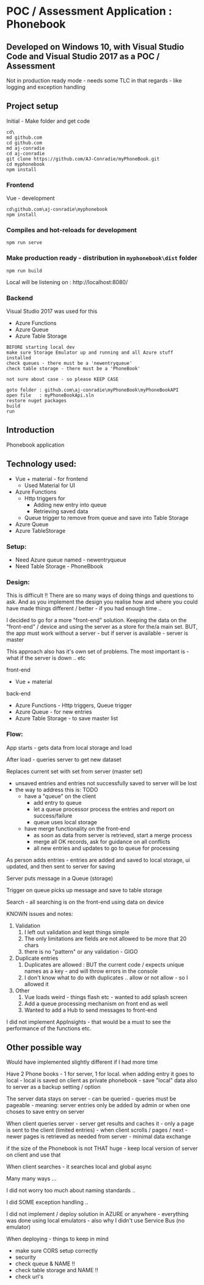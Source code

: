 # POC / Assessment Application : Phonebook
## Developed on Windows 10, with Visual Studio Code and Visual Studio 2017 as a POC / Assessment

Not in production ready mode - needs some TLC in that regards - like logging and exception handling

## Project setup

Initial - Make folder and get code

```
cd\
md github.com
cd github.com
md aj-conradie
cd aj-conradie
git clone https://github.com/AJ-Conradie/myPhoneBook.git
cd myphonebook
npm install
```

### Frontend
Vue - development 


```
cd\github.com\aj-conradie\myphonebook
npm install
```

### Compiles and hot-reloads for development
```
npm run serve
```

### Make production ready - distribution in `myphonebook\dist` folder
```
npm run build
```

Local will be listening on :  http://localhost:8080/

### Backend

Visual Studio 2017 was used for this

- Azure Functions
- Azure Queue
- Azure Table Storage

```
BEFORE starting local dev
make sure Storage Emulator up and running and all Azure stuff installed
check queues - there must be a 'newentryqueue'
check table storage - there must be a 'PhoneBook'

not sure about case - so please KEEP CASE
```

```
goto folder : github.com\aj-conradie\myPhoneBook\myPhoneBookAPI
open file   : myPhoneBookApi.sln
restore nuget packages
build
run
```
## Introduction

Phonebook application

## Technology used:

- Vue + material - for frontend 
  - Used Material for UI
- Azure Functions
  - Http triggers for 
    - Adding new entry into queue
    - Retrieving saved data
  - Queue trigger to remove from queue and save into Table Storage
- Azure Queue
- Azure TableStorage

### Setup:

- Need Azure queue named - newentryqueue
- Need Table Storage - PhoneBbook

### Design:

This is difficult !! There are so many ways of doing things and questions to ask. And as you implement the design you realise how and where you could have made things different / better - if you had enough time .. 

I decided to go for a more "front-end" solution.
Keeping the data on the "front-end" / device and using the server as a store for the/a main set. BUT, the app must work without a server - but if server is available - server is master

This approach also has it's own set of problems. The most important is - what if the server is down .. etc

front-end 
- Vue + material

back-end 
- Azure Functions - Http triggers, Queue trigger
- Azure Queue - for new entries
- Azure Table Storage - to save master list
             
### Flow:

App starts - gets data from local storage and load

After load - queries server to get new dataset

Replaces current set with set from server (master set)
- unsaved entries and entries not successfully saved to server will be lost
- the way to address this is: TODO
    - have a "queue" on the client
        - add entry to queue
        - let a queue processor process the entries and report on success/failure
        - queue uses local storage 
    - have merge functionality on the front-end
      - as soon as data from server is retrieved, start a merge process
      - merge all OK records, ask for guidance on all conflicts
      - all new entries and updates to go to queue for processing

As person adds entries - entries are added and saved to local storage, ui updated, and then sent to server for saving

Server puts message in a Queue (storage)

Trigger on queue picks up message and save to table storage

Search - all searching is on the front-end using data on device

KNOWN issues and notes:

1. Validation
   1. I left out validation and kept things simple
   2. The only limitations are fields are not allowed to be more that 20 chars
   3. there is no "pattern" or any validation - GIGO
2. Duplicate entries
   1. Duplicates are allowed : BUT the current code / expects unique names as a key - and will throw errors in the console
   2. I don't know what to do with duplicates .. allow or not allow - so I allowed it 
3. Other
   1. Vue loads weird - things flash etc - wanted to add splash screen
   2. Add a queue processing mechanism on front end as well
   3. Wanted to add a Hub to send messages to front-end
   
I did not implement AppInsights - that would be a must to see the performance of the functions etc.


## Other possible way

Would have implemented slightly different if I had more time

Have 2 Phone books - 1 for server, 1 for local. when adding entry it goes to local - local is saved on client as private phonebook - save "local" data also to server as a backup setting / option

The server data stays on server - can be queried - queries must be pageable - meaning:
server entries only be added by admin or when one choses to save entry on server

When client queries server - server get results and caches it - only a page is sent to the client (limited entries)  - when client scrolls / pages / next - newer pages is retrieved as needed from server - minimal data exchange

if the size of the Phonebook is not THAT huge - keep local version of server on client and use that

When client searches - it searches local and global async

Many many ways ...

I did not worry too much about naming standards .. 

I did SOME exception handling ..

I did not implement / deploy solution in AZURE or anywhere - everything was done using local emulators - also why I didn't use Service Bus (no emulator)

When deploying - things to keep in mind
- make sure CORS setup correctly
- security
- check queue & NAME !!
- check table storage and NAME !!
- check url's
















